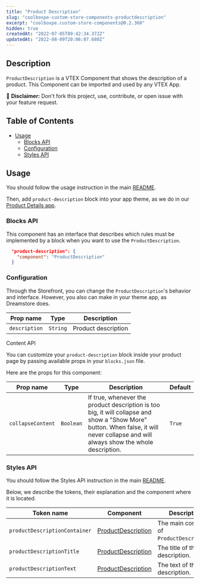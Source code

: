 ```yaml
---
title: "Product Description"
slug: "coolboxpe-custom-store-components-productdescription"
excerpt: "coolboxpe.custom-store-components@0.2.360"
hidden: true
createdAt: "2022-07-05T09:42:34.372Z"
updatedAt: "2022-08-09T20:06:07.680Z"
---
```

## Description

`ProductDescription` is a VTEX Component that shows the description of a product.
This Component can be imported and used by any VTEX App.

:loudspeaker: **Disclaimer:** Don't fork this project, use, contribute, or open issue with your feature request.

## Table of Contents

- [Usage](#usage)
  - [Blocks API](#blocks-api)
  - [Configuration](#configuration)
  - [Styles API](#styles-api)

## Usage

You should follow the usage instruction in the main [README](https://github.com/vtex-apps/store-components/blob/master/README.md#usage).

Then, add `product-description` block into your app theme, as we do in our [Product Details app](https://github.com/vtex-apps/product-details/blob/master/store/blocks.json).

### Blocks API

This component has an interface that describes which rules must be implemented by a block when you want to use the `ProductDescription`.

```json
  "product-description": {
    "component": "ProductDescription"
  }
```

### Configuration

Through the Storefront, you can change the `ProductDescription`'s behavior and interface. However, you also can make in your theme app, as Dreamstore does.

| Prop name     | Type     | Description         |
| ------------- | -------- | ------------------- |
| `description` | `String` | Product description |

Content API

You can customize your `product-description` block inside your product page by passing available props in your `blocks.json` file.

Here are the props for this component:

| Prop name         | Type      | Description                                                                                                                                                                          | Default |
| ----------------- | --------- | ------------------------------------------------------------------------------------------------------------------------------------------------------------------------------------ | ------- |
| `collapseContent` | `Boolean` | If true, whenever the product description is too big, it will collapse and show a "Show More" button. When false, it will never collapse and will always show the whole description. | `True`  |

### Styles API

You should follow the Styles API instruction in the main [README](https://github.com/vtex-apps/store-components/blob/master/README.md#styles-api).

Below, we describe the tokens, their explanation and the component where it is located.

| Token name                    | Component                                                                                                                    | Description                                |
| ----------------------------- | ---------------------------------------------------------------------------------------------------------------------------- | ------------------------------------------ |
| `productDescriptionContainer` | [ProductDescription](https://github.com/vtex-apps/store-components/blob/master/react/components/ProductDescription/index.js) | The main container of `ProductDescription`. |
| `productDescriptionTitle` | [ProductDescription](https://github.com/vtex-apps/store-components/blob/master/react/components/ProductDescription/index.js) | The title of the description. |
| `productDescriptionText` | [ProductDescription](https://github.com/vtex-apps/store-components/blob/master/react/components/ProductDescription/index.js) | The text of the description. |